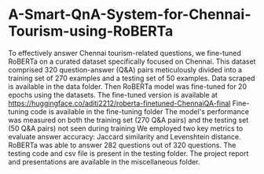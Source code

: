 # A-Smart-QnA-System-for-Chennai-Tourism-using-RoBERTa

To effectively answer Chennai tourism-related questions, we fine-tuned RoBERTa on a curated dataset specifically focused on Chennai. 
This dataset comprised 320 question-answer (Q&A) pairs meticulously divided into a training set of 270 examples and a testing set of 50 examples.
Data scraped is available in the data folder.
Then RoBERTa model was fine-tuned for 20 epochs using the datasets. 
The fine-tuned version is available at https://huggingface.co/aditi2212/roberta-finetuned-ChennaiQA-final
Fine-tuning code is available in the fine-tuning folder
The model's performance was measured on both the training set (270 Q&A pairs) and the testing set (50 Q&A pairs) not seen during training
We employed two key metrics to evaluate answer accuracy: Jaccard similarity and Levenshtein distance. 
RoBERTa was able to answer 282 questions out of 320 questions. The testing code and csv file is present in the testing folder.
The project report and presentations are available in the miscellaneous folder.
